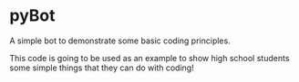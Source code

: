 # pyBot
A simple bot to demonstrate some basic coding principles.

This code is going to be used as an example to show high school
students some simple things that they can do with coding!
